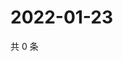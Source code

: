# 2022-01-23

共 0 条

<!-- BEGIN WEIBO -->
<!-- 最后更新时间 Sun Jan 23 2022 09:53:28 GMT+0800 (China Standard Time) -->

<!-- END WEIBO -->
